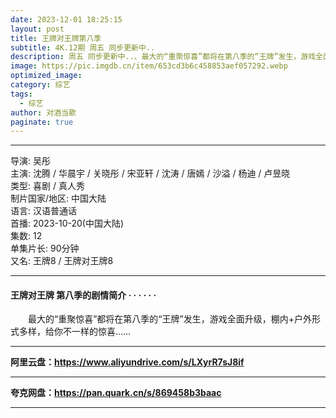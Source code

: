 ```yaml
---
date: 2023-12-01 18:25:15
layout: post
title: 王牌对王牌第八季
subtitle: 4K.12期 周五 同步更新中..
description: 周五 同步更新中..、最大的“重聚惊喜”都将在第八季的“王牌”发生，游戏全面升级，棚内+户外形式多样，给你不一样的惊喜......
image: https://pic.imgdb.cn/item/653cd3b6c458853aef057292.webp
optimized_image: 
category: 综艺
tags:
  - 综艺
author: 对酒当歌
paginate: true
---
```


---

导演: 吴彤  
主演: 沈腾 / 华晨宇 / 关晓彤 / 宋亚轩 / 沈涛 / 唐嫣 / 沙溢 / 杨迪 / 卢昱晓  
类型: 喜剧 / 真人秀  
制片国家/地区: 中国大陆  
语言: 汉语普通话  
首播: 2023-10-20(中国大陆)  
集数: 12  
单集片长: 90分钟  
又名: 王牌8 / 王牌对王牌8  

---

#### 王牌对王牌 第八季的剧情简介 · · · · · ·

　　最大的“重聚惊喜”都将在第八季的“王牌”发生，游戏全面升级，棚内+户外形式多样，给你不一样的惊喜……

---

**阿里云盘：<https://www.aliyundrive.com/s/LXyrR7sJ8if>**

---

**夸克网盘：<https://pan.quark.cn/s/869458b3baac>**

---
